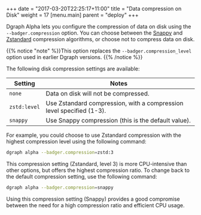 +++
date = "2017-03-20T22:25:17+11:00"
title = "Data compression on Disk"
weight = 17
[menu.main]
    parent = "deploy"
+++

Dgraph Alpha lets you configure the compression of data on disk using the
`--badger.compression` option. You can choose between the
[Snappy](https://github.com/golang/snappy) and
[Zstandard](https://github.com/facebook/zstd) compression algorithms, or choose
not to compress data on disk.

{{% notice "note" %}}This option replaces the  `--badger.compression_level`
option used in earlier Dgraph versions. {{% /notice %}}

The following disk compression settings are available:

| Setting    | Notes                                                                |
|------------|----------------------------------------------------------------------|
|`none`      | Data on disk will not be compressed.                                 |
|`zstd:level`| Use Zstandard compression, with a compression level specified (1-3). |
|`snappy`    | Use Snappy compression (this is the default value).                  |

For example, you could choose to use Zstandard compression with the highest
compression level using the following command:

```sh
dgraph alpha --badger.compression=zstd:3
```

This compression setting (Zstandard, level 3) is more CPU-intensive than other
options, but offers the highest compression ratio. To change back to the default
compression setting, use the following command:


```sh
dgraph alpha --badger.compression=snappy
```

Using this compression setting (Snappy) provides a good compromise between the
need for a high compression ratio and efficient CPU usage.
